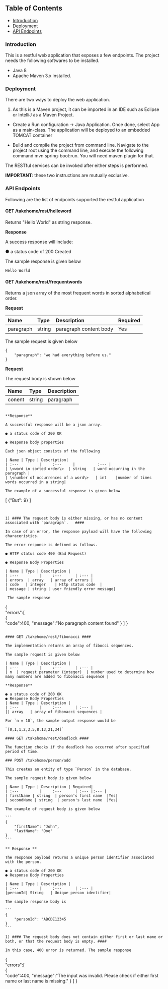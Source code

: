 ## Table of Contents

- [Introduction](#introduction)
- [Deployment](#deployment)
- [API Endpoints](#api-endpoints)


### Introduction ###

This is a restful web application that exposes a few endpoints. The project needs the following softwares to be installed.

* Java 8
* Apache Maven 3.x installed.

### Deployment ###

There are two ways to deploy the web application.

1) As this is a Maven project, it can be imported in an IDE such as Eclipse or IntelliJ as a Maven Project.

* Create a Run configuration -> Java Application. Once done, select App as a main-class. 
 The application will be deployed to an embedded TOMCAT container 

* Build and compile the project from command line. Navigate to the project root using the command line, and execute the following command mvn spring-boot:run. You will need maven plugin for that.

The RESTful services can be invoked after either steps is performed. 

**IMPORTANT**: these two instructions are mutually exclusive.

### API Endpoints ##
Following are the list of endpoints supported the restful application

#### GET /takehome/rest/helloword ####

Returns "Hello World" as string response.


**Response**

A success response will include:

● a status code of 200 Created


The sample response is given below

````
Hello World
````

#### GET /takehome/rest/frequentwords ####

Returns a json array of the most frequent words in sorted alphabetical order.

**Request**

| Name | Type | Description| Required |
| :---         |     :---     |          :--- | :---   |
| paragraph  | string   | paragraph content  body  | Yes |

The sample request is given below
```
{
    "paragraph": "we had everything before us."
}
```

**Request**

The request body is shown below

| Name | Type | Description|
| :---         |     :---     |       :---     |  
| conent | string   | paragraph |

````

**Response**

A successful response will be a json array.

● a status code of 200 OK

● Response body properties

Each json object consists of the following

| Name | Type | Description|
| :---         |     :---     |          :--- |
| \<word in sorted order\>  | string   | word occurring in the paragraph |
| \<number of occurrences of a word\>   | int    |number of times words occurred in a string|

The example of a successful response is given below

````
[
 {"But": 9}
]
````


1) #### The request body is either missing, or has no content associated with `paragraph`.   ####

In case of an error, the response payload will have the following characeristics.

The error response is defined as follows.

● HTTP status code 400 (Bad Request)

● Response Body Properties

| Name | Type | Description |
| :---         |     :---      | :--- |
| errors  | array   | array of errors |
| code   | integer    | Http status code  |
| message | string | user friendly error message|

 The sample response 

````
{  
  "errors":[  
    {  
      "code":400,
      "message":"No paragraph content found"
    }
  ]
}
````

#### GET /takehome/rest/fibonacci ####

The implementation returns an array of fibocci sequences.

The sample request is given below

| Name | Type | Description |
| :---         |     :---      | :--- |
| n  | request parameter (integer)  | number used to determine how many numbers are added to fibonacci sequence |

**Response**

● a status code of 200 OK
● Response Body Properties
| Name | Type | Description |
| :---         |     :---      | :--- |
|| array   | array of fibonacci sequences |

For `n = 10`, the sample output response would be

`[0,1,1,2,3,5,8,13,21,34]`

#### GET /takehome/rest/deadlock ####

The function checks if the deadlock has occurred after specified period of time.

### POST /takehome/person/add

This creates an entity of type `Person` in the database.

The sample request body is given below

| Name | Type | Description | Required|
| :---         |     :---      | :--- |:--- |
| firstName | string  | person's first name  |Yes|
| secondName | string  | person's last name  |Yes|

The example of request body is given below

```
{
    "firstName": "John",
    "lastName": "Doe"
}
```

** Response **

The response payload returns a unique person identifier associated with the person.

● a status code of 200 OK
● Response Body Properties

| Name | Type | Description |
| :---         |     :---      | :--- | 
|personId| String   | Unique person identifier|

The sample response body is

```
{
    "personId": "ABCDE12345
}
```

1) #### The request body does not contain either first or last name or both, or that the request body is empty. ####

In this case, 400 error is returned. The sample response 

````
{  
  "errors":[  
    {  
      "code":400,
      "message":"The input was invalid. Please check if either first name or last name is missing."
    }
  ]
}
````
